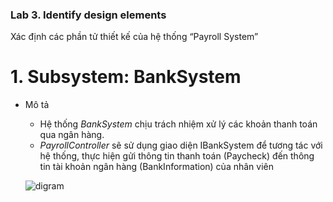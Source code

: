 
### Lab 3. Identify design elements ###
Xác định các phần tử thiết kế của hệ thống “Payroll System”

# 1. Subsystem: BankSystem
* Mô tả
     - Hệ thống *BankSystem* chịu trách nhiệm xử lý các khoản thanh toán qua ngân hàng.
     - *PayrollController* sẽ sử dụng giao diện IBankSystem để tương tác với hệ thống, thực hiện gửi thông tin thanh toán (Paycheck) đến thông tin tài khoản ngân hàng (BankInformation) của nhân viên

  ![digram](https://www.planttext.com/api/plantuml/png/h591JiCm4Bpx5QjUsaf4lKTHL84uv5QH5opEjhNYs97NgOY0bt7WINo1s4bf85SkbhqpdfbT--lZSyyUdUyQBRXMfaM73RGeQpnHwNjDu4XwD2TDGgpXmHhlh0QfaJc50_R3IKzLJKv4O5c7B9FZ8S_XLG3iTk0wCpX5ucOhteDyOJov8qfAeRX7KvSzUsg4kfRdrIW3K55hMVaD3fxoJBAEgUBk3eQBDjn88Qo5ELhNe5VMR5EuM5MDhcNtpAFamTcNVYHFrcC_CzSiunzw6-XJG_-IvD5uvVjnkiItOKQHmPeY7Xq7_YtRJ6_1MiCJwGZnMRKibc-J9FclmQQmgbHuzcjB3340mqNXIiofsLkIpCSrnuBiDVi2-9DQY3sPAlp2Rm000F__0m00)

 
